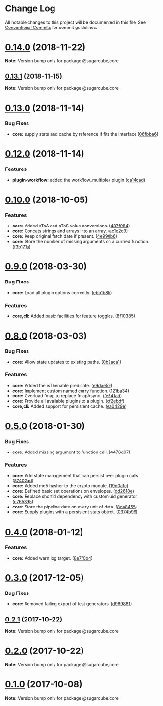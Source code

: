 # Change Log

All notable changes to this project will be documented in this file.
See [Conventional Commits](https://conventionalcommits.org) for commit guidelines.

# [0.14.0](https://github.com/critocrito/sugarcube/compare/v0.13.2...v0.14.0) (2018-11-22)

**Note:** Version bump only for package @sugarcube/core





## [0.13.1](https://github.com/critocrito/sugarcube/compare/v0.13.0...v0.13.1) (2018-11-15)

**Note:** Version bump only for package @sugarcube/core





# [0.13.0](https://github.com/critocrito/sugarcube/compare/v0.12.0...v0.13.0) (2018-11-14)


### Bug Fixes

* **core:** supply stats and cache by reference if fits the interface ([06fbba6](https://github.com/critocrito/sugarcube/commit/06fbba6))





# [0.12.0](https://github.com/critocrito/sugarcube/compare/v0.11.0...v0.12.0) (2018-11-14)


### Features

* **plugin-workflow:** added the workflow_multiplex plugin ([ca14cad](https://github.com/critocrito/sugarcube/commit/ca14cad))





# [0.10.0](https://github.com/critocrito/sugarcube/compare/v0.9.0...v0.10.0) (2018-10-05)


### Features

* **core:** Added sToA and aToS value conversions. ([487f984](https://github.com/critocrito/sugarcube/commit/487f984))
* **core:** Concats strings and arrays into an array. ([ac1e2c9](https://github.com/critocrito/sugarcube/commit/ac1e2c9))
* **core:** Keep original fetch date if present. ([4e990b6](https://github.com/critocrito/sugarcube/commit/4e990b6))
* **core:** Store the number of missing arguments on a curried function. ([f3b171a](https://github.com/critocrito/sugarcube/commit/f3b171a))





<a name="0.9.0"></a>
# [0.9.0](https://github.com/critocrito/sugarcube/compare/v0.8.0...v0.9.0) (2018-03-30)


### Bug Fixes

* **core:** Load all plugin options correctly. ([ebb1b8b](https://github.com/critocrito/sugarcube/commit/ebb1b8b))


### Features

* **core,cli:** Added basic facilities for feature toggles. ([8f10385](https://github.com/critocrito/sugarcube/commit/8f10385))




<a name="0.8.0"></a>
# [0.8.0](https://github.com/critocrito/sugarcube/compare/v0.7.0...v0.8.0) (2018-03-03)


### Bug Fixes

* **core:** Allow state updates to existing paths. ([0b2aca1](https://github.com/critocrito/sugarcube/commit/0b2aca1))


### Features

* **core:** Added the isThenable predicate. ([e9dae59](https://github.com/critocrito/sugarcube/commit/e9dae59))
* **core:** Implement custom named curry function. ([121ba34](https://github.com/critocrito/sugarcube/commit/121ba34))
* **core:** Overload fmap to replace fmapAsync. ([fe641ad](https://github.com/critocrito/sugarcube/commit/fe641ad))
* **core:** Provide all available plugins to a plugin. ([cf2ebdf](https://github.com/critocrito/sugarcube/commit/cf2ebdf))
* **core,cli:** Added support for persistent cache. ([ea0429e](https://github.com/critocrito/sugarcube/commit/ea0429e))




<a name="0.5.0"></a>
# [0.5.0](https://github.com/critocrito/sugarcube/compare/v0.4.0...v0.5.0) (2018-01-30)


### Bug Fixes

* **core:** Added missing argument to function call. ([4476d97](https://github.com/critocrito/sugarcube/commit/4476d97))


### Features

* **core:** Add state management that can persist over plugin calls. ([87402ad](https://github.com/critocrito/sugarcube/commit/87402ad))
* **core:** Added md5 hasher to the crypto module. ([19d0a1c](https://github.com/critocrito/sugarcube/commit/19d0a1c))
* **core:** Defined basic set operations on envelopes. ([dd2618e](https://github.com/critocrito/sugarcube/commit/dd2618e))
* **core:** Replace shortid dependency with custom uid generator. ([c765395](https://github.com/critocrito/sugarcube/commit/c765395))
* **core:** Store the pipeline date on every unit of data. ([8da8455](https://github.com/critocrito/sugarcube/commit/8da8455))
* **core:** Supply plugins with a persistent stats object. ([0374b99](https://github.com/critocrito/sugarcube/commit/0374b99))




<a name="0.4.0"></a>
# [0.4.0](https://github.com/critocrito/sugarcube/compare/v0.3.0...v0.4.0) (2018-01-12)


### Features

* **core:** Added warn log target. ([8e7f0b4](https://github.com/critocrito/sugarcube/commit/8e7f0b4))




<a name="0.3.0"></a>
# [0.3.0](https://github.com/critocrito/sugarcube/compare/v0.1.0...v0.3.0) (2017-12-05)


### Bug Fixes

* **core:** Removed failing export of test generators. ([d969881](https://github.com/critocrito/sugarcube/commit/d969881))




<a name="0.2.1"></a>
## [0.2.1](https://github.com/critocrito/sugarcube/compare/v0.2.0...v0.2.1) (2017-10-22)




**Note:** Version bump only for package @sugarcube/core

<a name="0.2.0"></a>
# [0.2.0](https://github.com/critocrito/sugarcube/compare/v0.1.0...v0.2.0) (2017-10-22)




**Note:** Version bump only for package @sugarcube/core

<a name="0.1.0"></a>
# [0.1.0](https://github.com/critocrito/sugarcube/compare/v0.0.0...v0.1.0) (2017-10-08)




**Note:** Version bump only for package @sugarcube/core
